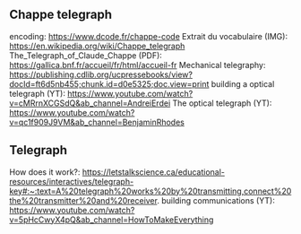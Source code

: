 ## Chappe telegraph
encoding: https://www.dcode.fr/chappe-code
Extrait du vocabulaire (IMG): https://en.wikipedia.org/wiki/Chappe_telegraph
The_Telegraph_of_Claude_Chappe (PDF): https://gallica.bnf.fr/accueil/fr/html/accueil-fr
Mechanical telegraphy: https://publishing.cdlib.org/ucpressebooks/view?docId=ft6d5nb455;chunk.id=d0e5325;doc.view=print
building a optical telegraph (YT): https://www.youtube.com/watch?v=cMRrnXCGSdQ&ab_channel=AndreiErdei
The optical telegraph (YT): https://www.youtube.com/watch?v=qc1f909J9VM&ab_channel=BenjaminRhodes

## Telegraph
How does it work?: https://letstalkscience.ca/educational-resources/interactives/telegraph-key#:~:text=A%20telegraph%20works%20by%20transmitting,connect%20the%20transmitter%20and%20receiver.
building communications (YT): https://www.youtube.com/watch?v=5pHcCwyX4pQ&ab_channel=HowToMakeEverything

